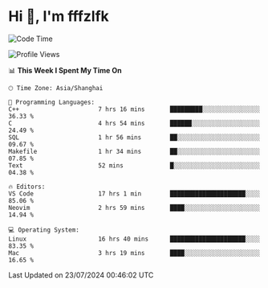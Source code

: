 # Hi 👋, I'm fffzlfk

<!--START_SECTION:waka-->
![Code Time](http://img.shields.io/badge/Code%20Time-800%20hrs%2041%20mins-blue)

![Profile Views](http://img.shields.io/badge/Profile%20Views-0-blue)

📊 **This Week I Spent My Time On** 

```text
🕑︎ Time Zone: Asia/Shanghai

💬 Programming Languages: 
C++                      7 hrs 16 mins       █████████░░░░░░░░░░░░░░░░   36.33 % 
C                        4 hrs 54 mins       ██████░░░░░░░░░░░░░░░░░░░   24.49 % 
SQL                      1 hr 56 mins        ██░░░░░░░░░░░░░░░░░░░░░░░   09.67 % 
Makefile                 1 hr 34 mins        ██░░░░░░░░░░░░░░░░░░░░░░░   07.85 % 
Text                     52 mins             █░░░░░░░░░░░░░░░░░░░░░░░░   04.38 % 

🔥 Editors: 
VS Code                  17 hrs 1 min        █████████████████████░░░░   85.06 % 
Neovim                   2 hrs 59 mins       ████░░░░░░░░░░░░░░░░░░░░░   14.94 % 

💻 Operating System: 
Linux                    16 hrs 40 mins      █████████████████████░░░░   83.35 % 
Mac                      3 hrs 19 mins       ████░░░░░░░░░░░░░░░░░░░░░   16.65 % 
```


 Last Updated on 23/07/2024 00:46:02 UTC
<!--END_SECTION:waka-->
